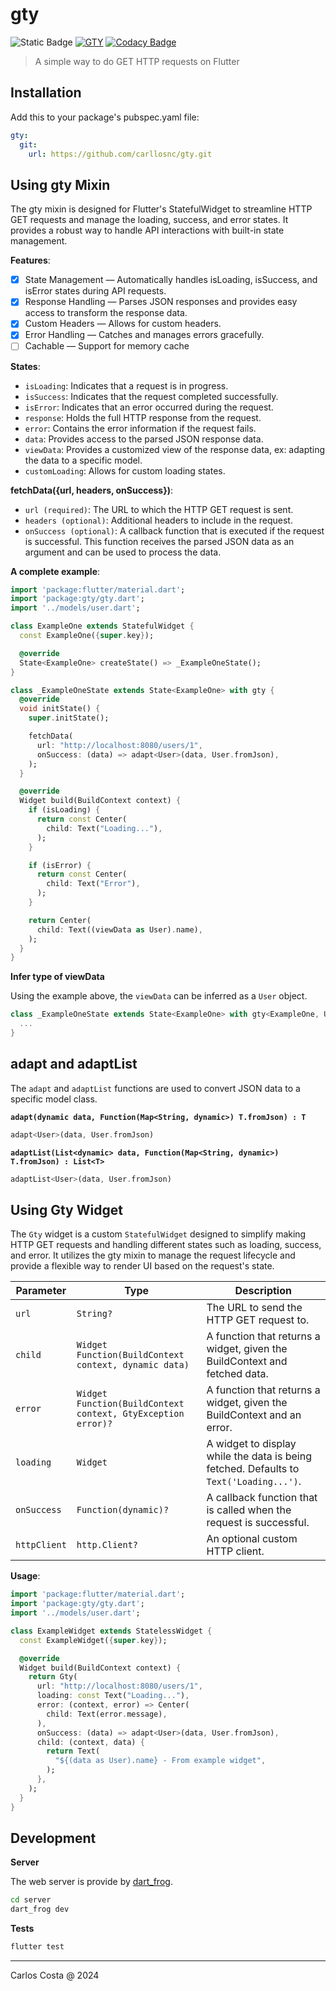 # gty

![Static Badge](https://img.shields.io/badge/Flutter-blue)
[![GTY](https://github.com/carllosnc/gty/actions/workflows/dart.yml/badge.svg)](https://github.com/carllosnc/gty/actions/workflows/dart.yml)
[![Codacy Badge](https://app.codacy.com/project/badge/Grade/b0420d42747f41fcbdb3f79b3c9cced2)](https://app.codacy.com/gh/carllosnc/gty/dashboard?utm_source=gh&utm_medium=referral&utm_content=&utm_campaign=Badge_grade)

> A simple way to do GET HTTP requests on Flutter

## Installation

Add this to your package's pubspec.yaml file:

```yaml
gty:
  git:
    url: https://github.com/carllosnc/gty.git
```

## Using gty Mixin

The gty mixin is designed for Flutter's StatefulWidget to streamline HTTP GET requests and manage the loading, success, and error states. It provides a robust way to handle API interactions with built-in state management.

**Features**:

- [x] State Management — Automatically handles isLoading, isSuccess, and isError states during API requests.
- [x] Response Handling — Parses JSON responses and provides easy access to transform the response data.
- [x] Custom Headers — Allows for custom headers.
- [x] Error Handling — Catches and manages errors gracefully.
- [ ] Cachable — Support for memory cache

**States**:

- `isLoading`: Indicates that a request is in progress.
- `isSuccess`: Indicates that the request completed successfully.
- `isError`: Indicates that an error occurred during the request.
- `response`: Holds the full HTTP response from the request.
- `error`: Contains the error information if the request fails.
- `data`: Provides access to the parsed JSON response data.
- `viewData`: Provides a customized view of the response data, ex: adapting the data to a specific model.
- `customLoading`: Allows for custom loading states.

**fetchData({url, headers, onSuccess})**:

- `url (required)`: The URL to which the HTTP GET request is sent.
- `headers (optional)`: Additional headers to include in the request.
- `onSuccess (optional)`: A callback function that is executed if the request is successful. This function receives the parsed JSON data as an argument and can be used to process the data.

**A complete example**:

```dart
import 'package:flutter/material.dart';
import 'package:gty/gty.dart';
import '../models/user.dart';

class ExampleOne extends StatefulWidget {
  const ExampleOne({super.key});

  @override
  State<ExampleOne> createState() => _ExampleOneState();
}

class _ExampleOneState extends State<ExampleOne> with gty {
  @override
  void initState() {
    super.initState();

    fetchData(
      url: "http://localhost:8080/users/1",
      onSuccess: (data) => adapt<User>(data, User.fromJson),
    );
  }

  @override
  Widget build(BuildContext context) {
    if (isLoading) {
      return const Center(
        child: Text("Loading..."),
      );
    }

    if (isError) {
      return const Center(
        child: Text("Error"),
      );
    }

    return Center(
      child: Text((viewData as User).name),
    );
  }
}
```

**Infer type of viewData**

Using the example above, the `viewData` can be inferred as a `User` object.

```dart
class _ExampleOneState extends State<ExampleOne> with gty<ExampleOne, User> {
  ...
}
```

## adapt and adaptList

The `adapt` and `adaptList` functions are used to convert JSON data to a specific model class.

**`adapt(dynamic data, Function(Map<String, dynamic>) T.fromJson) : T`**
```dart
adapt<User>(data, User.fromJson)
```

**`adaptList(List<dynamic> data, Function(Map<String, dynamic>) T.fromJson) : List<T>`**
```dart
adaptList<User>(data, User.fromJson)
```

## Using Gty Widget

The `Gty` widget is a custom `StatefulWidget` designed to simplify making HTTP GET requests and handling different states such as loading, success, and error. It utilizes the gty mixin to manage the request lifecycle and provide a flexible way to render UI based on the request's state.

| Parameter    | Type                                                         | Description                                                                            |
| ------------ | ------------------------------------------------------------ | -------------------------------------------------------------------------------------- |
| `url`        | `String?`                                                    | The URL to send the HTTP GET request to.                                               |
| `child`      | `Widget Function(BuildContext context, dynamic data)`        | A function that returns a widget, given the BuildContext and fetched data.             |
| `error`      | `Widget Function(BuildContext context, GtyException error)?` | A function that returns a widget, given the BuildContext and an error.                 |
| `loading`    | `Widget`                                                     | A widget to display while the data is being fetched. Defaults to `Text('Loading...')`. |
| `onSuccess`  | `Function(dynamic)?`                                         | A callback function that is called when the request is successful.                     |
| `httpClient` | `http.Client?`                                               | An optional custom HTTP client.                                                        |

**Usage**:

```dart
import 'package:flutter/material.dart';
import 'package:gty/gty.dart';
import '../models/user.dart';

class ExampleWidget extends StatelessWidget {
  const ExampleWidget({super.key});

  @override
  Widget build(BuildContext context) {
    return Gty(
      url: "http://localhost:8080/users/1",
      loading: const Text("Loading..."),
      error: (context, error) => Center(
        child: Text(error.message),
      ),
      onSuccess: (data) => adapt<User>(data, User.fromJson),
      child: (context, data) {
        return Text(
          "${(data as User).name} - From example widget",
        );
      },
    );
  }
}
```

## Development

**Server**

The web server is provide by [dart_frog](https://pub.dev/packages/dart_frog).

```bash
cd server
dart_frog dev
```

**Tests**

```bash
flutter test
```

---

Carlos Costa @ 2024

